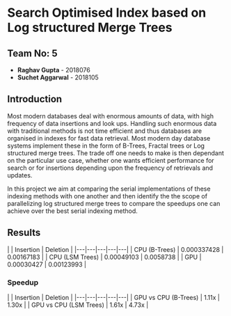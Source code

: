 # Search Optimised Index based on Log structured Merge Trees

## Team No: 5

* **Raghav Gupta** - 2018076
* **Suchet Aggarwal** - 2018105

## Introduction

Most modern databases deal with enormous amounts of data, with high frequency of data insertions and look ups. Handling such enormous data with traditional methods is not time efficient and thus databases are organised in indexes for fast data retrieval. Most modern day database systems implement these in the form of B-Trees, Fractal trees or Log structured merge trees. The trade off one needs to make is then dependant on the particular use case, whether one wants efficient performance for search or for insertions depending upon the frequency of retrievals and updates. 

In this project we aim at comparing the serial implementations of these indexing methods with one another and then identify the the scope of parallelizing log structured merge trees to compare the speedups one can achieve over the best serial indexing method. 


## Results

| | Insertion | Deletion |
|---|---|---|---|---|
| CPU (B-Trees) | 0.000337428 | 0.00167183 |
| CPU (LSM Trees) | 0.00049103 | 0.0058738 |
| GPU | 0.00030427 | 0.00123993 |

### Speedup

| | Insertion | Deletion |
|---|---|---|---|---|
| GPU vs CPU (B-Trees) | 1.11x | 1.30x |
| GPU vs CPU (LSM Trees) | 1.61x | 4.73x |